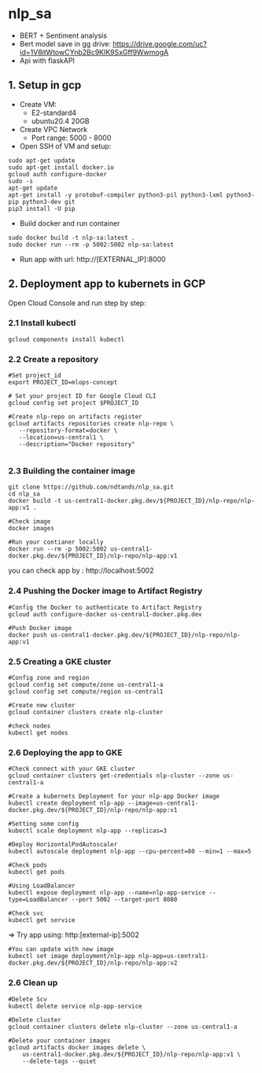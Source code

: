 # nlp_sa
- BERT + Sentiment analysis
- Bert model save in gg drive: https://drive.google.com/uc?id=1V8itWtowCYnb2Bc9KlK9SxGff9WwmogA
- Api with flaskAPI

## 1. Setup in gcp
- Create VM:
  + E2-standard4
  + ubuntu20.4 20GB
- Create VPC Network
  + Port range: 5000 - 8000
- Open SSH of VM and setup:
```
sudo apt-get update
sudo apt-get install docker.io
gcloud auth configure-docker
sudo -s
apt-get update
apt-get install -y protobuf-compiler python3-pil python3-lxml python3-pip python3-dev git
pip3 install -U pip
```
- Build docker and run container
```
sudo docker build -t nlp-sa:latest .
sudo docker run --rm -p 5002:5002 nlp-sa:latest
```
- Run app with url: http://[EXTERNAL_IP]:8000



## 2. Deployment app to kubernets in GCP
Open Cloud Console and run step by step:
### 2.1 Install kubectl
```
gcloud components install kubectl
```

### 2.2 Create a repository
```
#Set project_id
export PROJECT_ID=mlops-concept

# Set your project ID for Google Cloud CLI
gcloud config set project $PROJECT_ID

#Create nlp-repo on artifacts register
gcloud artifacts repositories create nlp-repo \
   --repository-format=docker \
   --location=us-central1 \
   --description="Docker repository"
   
```
### 2.3 Building the container image
```
git clone https://github.com/ndtands/nlp_sa.git
cd nlp_sa
docker build -t us-central1-docker.pkg.dev/${PROJECT_ID}/nlp-repo/nlp-app:v1 .

#Check image
docker images

#Run your contianer locally
docker run --rm -p 5002:5002 us-central1-docker.pkg.dev/${PROJECT_ID}/nlp-repo/nlp-app:v1
```
you can check app by : http://localhost:5002

### 2.4 Pushing the Docker image to Artifact Registry
```
#Config the Docker to authenticate to Artifact Registry
gcloud auth configure-docker us-central1-docker.pkg.dev

#Push Docker image 
docker push us-central1-docker.pkg.dev/${PROJECT_ID}/nlp-repo/nlp-app:v1

```

### 2.5 Creating a GKE cluster
```
#Config zone and region
gcloud config set compute/zone us-central1-a
gcloud config set compute/region us-central1

#Create new cluster
gcloud container clusters create nlp-cluster

#check nodes 
kubectl get nodes
```

### 2.6 Deploying the app to GKE
```
#Check connect with your GKE cluster
gcloud container clusters get-credentials nlp-cluster --zone us-central1-a

#Create a kubernets Deployment for your nlp-app Docker image
kubectl create deployment nlp-app --image=us-central1-docker.pkg.dev/${PROJECT_ID}/nlp-repo/nlp-app:v1

#Setting some config
kubectl scale deployment nlp-app --replicas=3

#Deploy HorizontalPodAutoscaler
kubectl autoscale deployment nlp-app --cpu-percent=80 --min=1 --max=5

#Check pods
kubectl get pods

#Using LoadBalancer 
kubectl expose deployment nlp-app --name=nlp-app-service --type=LoadBalancer --port 5002 --target-port 8080

#Check svc
kubectl get service
```
=> Try app using: http:[external-ip]:5002
```
#You can update with new image
kubectl set image deployment/nlp-app nlp-app=us-central1-docker.pkg.dev/${PROJECT_ID}/nlp-repo/nlp-app:v2

```
### 2.6 Clean up
```
#Delete Scv
kubectl delete service nlp-app-service

#Delete cluster
gcloud container clusters delete nlp-cluster --zone us-central1-a

#Delete your container images
gcloud artifacts docker images delete \
    us-central1-docker.pkg.dev/${PROJECT_ID}/nlp-repo/nlp-app:v1 \
    --delete-tags --quiet
```
